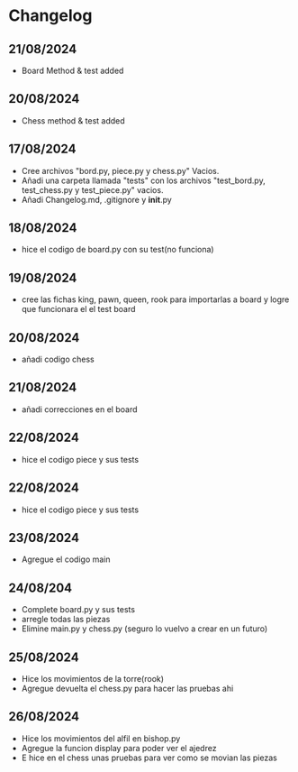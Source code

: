 # Changelog

## 21/08/2024
- Board Method & test added

## 20/08/2024
- Chess method & test added

## 17/08/2024
- Cree archivos "bord.py, piece.py y chess.py" Vacios.
- Añadi una carpeta llamada "tests" con los archivos "test_bord.py, test_chess.py y test_piece.py" vacios. 
- Añadi Changelog.md, .gitignore y __init__.py 

## 18/08/2024
- hice el codigo de board.py con su test(no funciona)

## 19/08/2024
- cree las fichas king, pawn, queen, rook para importarlas a board y logre que funcionara el el test board

## 20/08/2024
- añadi codigo chess

## 21/08/2024
- añadi correcciones en el board 

## 22/08/2024
- hice el codigo piece y sus tests

## 22/08/2024
- hice el codigo piece y sus tests

## 23/08/2024
- Agregue el codigo main

## 24/08/204
- Complete board.py y sus tests 
- arregle todas las piezas
- Elimine main.py y chess.py (seguro lo vuelvo a crear en un futuro)

## 25/08/2024
- Hice los movimientos de la torre(rook)
- Agregue devuelta el chess.py para hacer las pruebas ahi

## 26/08/2024
- Hice los movimientos del alfil en bishop.py
- Agregue la funcion display para poder ver el ajedrez
- E hice en el chess unas pruebas para ver como se movian las piezas
